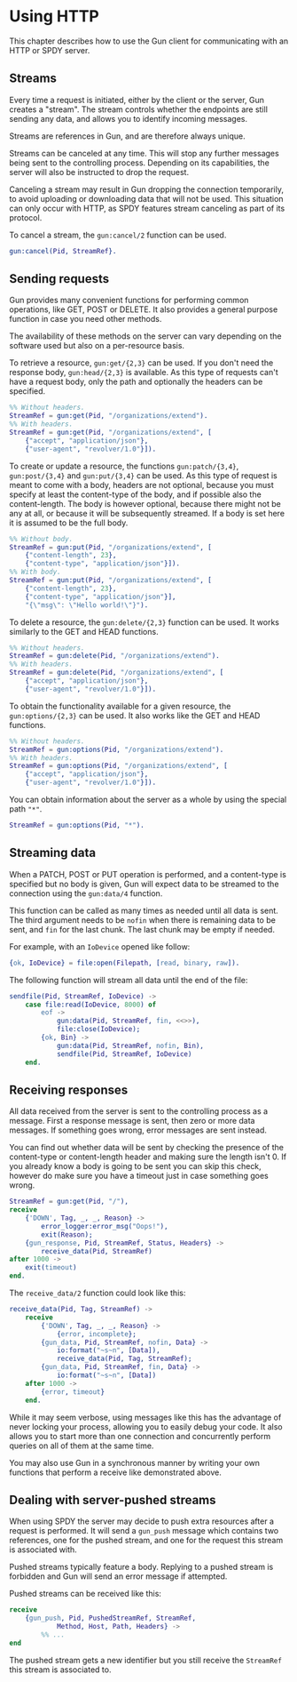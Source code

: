 Using HTTP
==========

This chapter describes how to use the Gun client for
communicating with an HTTP or SPDY server.

Streams
-------

Every time a request is initiated, either by the client or the
server, Gun creates a "stream". The stream controls whether
the endpoints are still sending any data, and allows you to
identify incoming messages.

Streams are references in Gun, and are therefore always unique.

Streams can be canceled at any time. This will stop any further
messages being sent to the controlling process. Depending on
its capabilities, the server will also be instructed to drop
the request.

Canceling a stream may result in Gun dropping the connection
temporarily, to avoid uploading or downloading data that will
not be used. This situation can only occur with HTTP, as SPDY
features stream canceling as part of its protocol.

To cancel a stream, the `gun:cancel/2` function can be used.

``` erlang
gun:cancel(Pid, StreamRef}.
```

Sending requests
----------------

Gun provides many convenient functions for performing common
operations, like GET, POST or DELETE. It also provides a
general purpose function in case you need other methods.

The availability of these methods on the server can vary
depending on the software used but also on a per-resource
basis.

To retrieve a resource, `gun:get/{2,3}` can be used. If you
don't need the response body, `gun:head/{2,3}` is available.
As this type of requests can't have a request body, only the
path and optionally the headers can be specified.

``` erlang
%% Without headers.
StreamRef = gun:get(Pid, "/organizations/extend").
%% With headers.
StreamRef = gun:get(Pid, "/organizations/extend", [
    {"accept", "application/json"},
    {"user-agent", "revolver/1.0"}]).
```

To create or update a resource, the functions `gun:patch/{3,4}`,
`gun:post/{3,4}` and `gun:put/{3,4}` can be used. As this type
of request is meant to come with a body, headers are not optional,
because you must specify at least the content-type of the body,
and if possible also the content-length. The body is however
optional, because there might not be any at all, or because it
will be subsequently streamed. If a body is set here it is assumed
to be the full body.

``` erlang
%% Without body.
StreamRef = gun:put(Pid, "/organizations/extend", [
    {"content-length", 23},
    {"content-type", "application/json"}]).
%% With body.
StreamRef = gun:put(Pid, "/organizations/extend", [
    {"content-length", 23},
    {"content-type", "application/json"}],
    "{\"msg\": \"Hello world!\"}").
```

To delete a resource, the `gun:delete/{2,3}` function can be
used. It works similarly to the GET and HEAD functions.

``` erlang
%% Without headers.
StreamRef = gun:delete(Pid, "/organizations/extend").
%% With headers.
StreamRef = gun:delete(Pid, "/organizations/extend", [
    {"accept", "application/json"},
    {"user-agent", "revolver/1.0"}]).
```

To obtain the functionality available for a given resource,
the `gun:options/{2,3}` can be used. It also works like the
GET and HEAD functions.

``` erlang
%% Without headers.
StreamRef = gun:options(Pid, "/organizations/extend").
%% With headers.
StreamRef = gun:options(Pid, "/organizations/extend", [
    {"accept", "application/json"},
    {"user-agent", "revolver/1.0"}]).
```

You can obtain information about the server as a whole by
using the special path `"*"`.

``` erlang
StreamRef = gun:options(Pid, "*").
```

Streaming data
--------------

When a PATCH, POST or PUT operation is performed, and a
content-type is specified but no body is given, Gun will
expect data to be streamed to the connection using the
`gun:data/4` function.

This function can be called as many times as needed until
all data is sent. The third argument needs to be `nofin`
when there is remaining data to be sent, and `fin` for the
last chunk. The last chunk may be empty if needed.

For example, with an `IoDevice` opened like follow:

``` erlang
{ok, IoDevice} = file:open(Filepath, [read, binary, raw]).
```

The following function will stream all data until the end
of the file:

``` erlang
sendfile(Pid, StreamRef, IoDevice) ->
    case file:read(IoDevice, 8000) of
        eof ->
            gun:data(Pid, StreamRef, fin, <<>>),
            file:close(IoDevice);
        {ok, Bin} ->
            gun:data(Pid, StreamRef, nofin, Bin),
            sendfile(Pid, StreamRef, IoDevice)
    end.
```

Receiving responses
-------------------

All data received from the server is sent to the controlling
process as a message. First a response message is sent, then
zero or more data messages. If something goes wrong, error
messages are sent instead.

You can find out whether data will be sent by checking the
presence of the content-type or content-length header and
making sure the length isn't 0. If you already know a body is
going to be sent you can skip this check, however do make
sure you have a timeout just in case something goes wrong.

``` erlang
StreamRef = gun:get(Pid, "/"),
receive
    {'DOWN', Tag, _, _, Reason} ->
        error_logger:error_msg("Oops!"),
        exit(Reason);
    {gun_response, Pid, StreamRef, Status, Headers} ->
        receive_data(Pid, StreamRef)
after 1000 ->
    exit(timeout)
end.
```

The `receive_data/2` function could look like this:

``` erlang
receive_data(Pid, Tag, StreamRef) ->
    receive
        {'DOWN', Tag, _, _, Reason} ->
            {error, incomplete};
        {gun_data, Pid, StreamRef, nofin, Data} ->
            io:format("~s~n", [Data]),
            receive_data(Pid, Tag, StreamRef);
        {gun_data, Pid, StreamRef, fin, Data} ->
            io:format("~s~n", [Data])
    after 1000 ->
        {error, timeout}
    end.
```

While it may seem verbose, using messages like this has the
advantage of never locking your process, allowing you to
easily debug your code. It also allows you to start more than
one connection and concurrently perform queries on all of them
at the same time.

You may also use Gun in a synchronous manner by writing your
own functions that perform a receive like demonstrated above.

Dealing with server-pushed streams
----------------------------------

When using SPDY the server may decide to push extra resources
after a request is performed. It will send a `gun_push` message
which contains two references, one for the pushed stream, and
one for the request this stream is associated with.

Pushed streams typically feature a body. Replying to a pushed
stream is forbidden and Gun will send an error message if
attempted.

Pushed streams can be received like this:

``` erlang
receive
	{gun_push, Pid, PushedStreamRef, StreamRef,
            Method, Host, Path, Headers} ->
        %% ...
end
```

The pushed stream gets a new identifier but you still receive
the `StreamRef` this stream is associated to.
